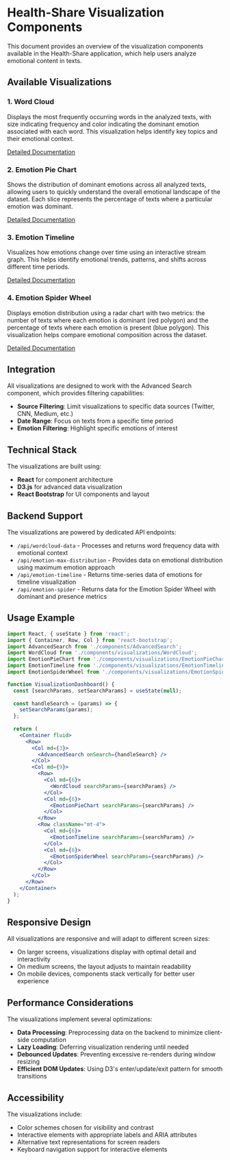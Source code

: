 # Health-Share Visualization Components

This document provides an overview of the visualization components available in the Health-Share application, which help users analyze emotional content in texts.

## Available Visualizations

### 1. Word Cloud
Displays the most frequently occurring words in the analyzed texts, with size indicating frequency and color indicating the dominant emotion associated with each word. This visualization helps identify key topics and their emotional context.

[Detailed Documentation](./EmotionWordCloud.md)

### 2. Emotion Pie Chart
Shows the distribution of dominant emotions across all analyzed texts, allowing users to quickly understand the overall emotional landscape of the dataset. Each slice represents the percentage of texts where a particular emotion was dominant.

[Detailed Documentation](./EmotionPieChart.md)

### 3. Emotion Timeline
Visualizes how emotions change over time using an interactive stream graph. This helps identify emotional trends, patterns, and shifts across different time periods.

[Detailed Documentation](./EmotionTimeline.md)

### 4. Emotion Spider Wheel
Displays emotion distribution using a radar chart with two metrics: the number of texts where each emotion is dominant (red polygon) and the percentage of texts where each emotion is present (blue polygon). This visualization helps compare emotional composition across the dataset.

[Detailed Documentation](./EmotionSpiderWheel.md)

## Integration

All visualizations are designed to work with the Advanced Search component, which provides filtering capabilities:

- **Source Filtering**: Limit visualizations to specific data sources (Twitter, CNN, Medium, etc.)
- **Date Range**: Focus on texts from a specific time period
- **Emotion Filtering**: Highlight specific emotions of interest

## Technical Stack

The visualizations are built using:

- **React** for component architecture
- **D3.js** for advanced data visualization
- **React Bootstrap** for UI components and layout

## Backend Support

The visualizations are powered by dedicated API endpoints:

- `/api/wordcloud-data` - Processes and returns word frequency data with emotional context
- `/api/emotion-max-distribution` - Provides data on emotional distribution using maximum emotion approach
- `/api/emotion-timeline` - Returns time-series data of emotions for timeline visualization
- `/api/emotion-spider` - Returns data for the Emotion Spider Wheel with dominant and presence metrics

## Usage Example

```jsx
import React, { useState } from 'react';
import { Container, Row, Col } from 'react-bootstrap';
import AdvancedSearch from './components/AdvancedSearch';
import WordCloud from './components/visualizations/WordCloud';
import EmotionPieChart from './components/visualizations/EmotionPieChart';
import EmotionTimeline from './components/visualizations/EmotionTimeline';
import EmotionSpiderWheel from './components/visualizations/EmotionSpiderWheel';

function VisualizationDashboard() {
  const [searchParams, setSearchParams] = useState(null);
  
  const handleSearch = (params) => {
    setSearchParams(params);
  };
  
  return (
    <Container fluid>
      <Row>
        <Col md={3}>
          <AdvancedSearch onSearch={handleSearch} />
        </Col>
        <Col md={9}>
          <Row>
            <Col md={6}>
              <WordCloud searchParams={searchParams} />
            </Col>
            <Col md={6}>
              <EmotionPieChart searchParams={searchParams} />
            </Col>
          </Row>
          <Row className="mt-4">
            <Col md={6}>
              <EmotionTimeline searchParams={searchParams} />
            </Col>
            <Col md={6}>
              <EmotionSpiderWheel searchParams={searchParams} />
            </Col>
          </Row>
        </Col>
      </Row>
    </Container>
  );
}
```

## Responsive Design

All visualizations are responsive and will adapt to different screen sizes:

- On larger screens, visualizations display with optimal detail and interactivity
- On medium screens, the layout adjusts to maintain readability
- On mobile devices, components stack vertically for better user experience

## Performance Considerations

The visualizations implement several optimizations:

- **Data Processing**: Preprocessing data on the backend to minimize client-side computation
- **Lazy Loading**: Deferring visualization rendering until needed
- **Debounced Updates**: Preventing excessive re-renders during window resizing
- **Efficient DOM Updates**: Using D3's enter/update/exit pattern for smooth transitions

## Accessibility

The visualizations include:

- Color schemes chosen for visibility and contrast
- Interactive elements with appropriate labels and ARIA attributes
- Alternative text representations for screen readers
- Keyboard navigation support for interactive elements 